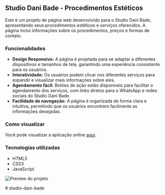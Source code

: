 ## Studio Dani Bade - Procedimentos Estéticos

Este é um projeto de página web desenvolvido para o Studio Dani Bade, apresentando seus procedimentos estéticos e serviços oferecidos. A página inclui informações sobre os procedimentos, preços e formas de contato.

### Funcionalidades

- **Design Responsivo:** A página é projetada para se adaptar a diferentes dispositivos e tamanhos de tela, garantindo uma experiência consistente para os usuários.
- **Interatividade:** Os usuários podem clicar nos diferentes serviços para expandir e visualizar mais informações sobre eles.
- **Agendamento fácil:** Botões de ação estão disponíveis para facilitar o agendamento dos serviços, com links diretos para o WhatsApp e redes sociais do Studio Dani Bade.
- **Facilidade de navegação:** A página é organizada de forma clara e intuitiva, permitindo que os usuários encontrem facilmente as informações desejadas.

### Como visualizar

Você pode visualizar a aplicação online [aqui](#inserir-link-do-projeto-hospedado).

### Tecnologias utilizadas

- HTML5
- CSS3
- JavaScript

<div>

![Preview do projeto](#inserir-link-das-imagens-preview)

</div># studio-dani-bade
